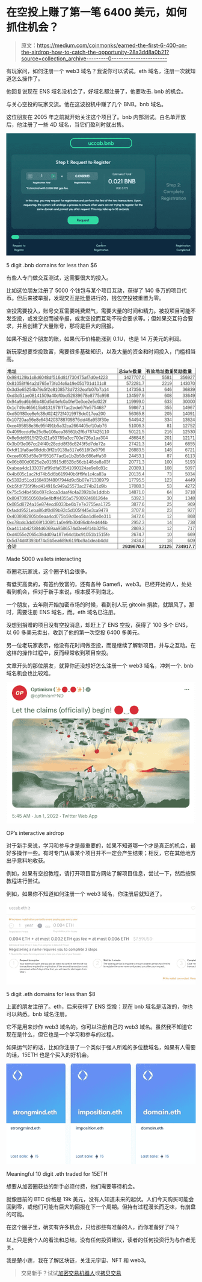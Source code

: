 # 在空投上赚了第一笔 6400 美元，如何抓住机会？

> 原文：<https://medium.com/coinmonks/earned-the-first-6-400-on-the-airdrop-how-to-catch-the-opportunity-28a3dd8a0b21?source=collection_archive---------0----------------------->

有玩家问，如何注册一个 web3 域名？我说你可以试试。eth 域名，注册一次就知道怎么操作了。

他回复说现在 ENS 域名没机会了，好域名都注册了，他要攻击. bnb 的机会。

与关心空投的玩家交流。他在这波投机中赚了几个 BNB。bnb 域名。

这位朋友在 2005 年之前就开始关注这个项目了。bnb 内部测试。白名单开放后，他注册了一些 4D 域名，当它们盈利时就出售。

![](img/e8e81d3b6509b97a9e482e850e2fa46b.png)

5 digit .bnb domains for less than $6

有些人专门做交互测试，这需要很大的投入。

比如这位朋友注册了 5000 个钱包与某个项目互动，获得了 140 多万的项目代币。但后来被举报，发现交互是批量进行的，钱包空投被重置为零。

空投需要投入，账号交互需要耗费燃气，需要大量的时间和精力。被投项目可能不发空投，或发空投而被举报，或发空投而互动不符合要求等。；但如果交互符合要求，并且创建了大量账号，那将是巨大的回报。

如果不报这个朋友的账，如果代币价格能涨到 0.1U，也是 14 万美元的利润。

新玩家想要空投致富，需要很多基础知识，以及大量的资金和时间投入，门槛相当高。

![](img/6ccb64a8f9891fd65a24e11673385220.png)

Made 5000 wallets interacting

币圈老玩家说，这个圈子机会很多。

有低买高卖的，有签约致富的，还有各种 Gamefi，web3。已经开始的人，处处看到机会，但对于新手来说，根本摸不到南北。

一个朋友，去年刚开始加密市场的时候，看到别人玩 gitcoin 捐款，就跟风了。那时，需要注册 ENS 域名，而。eth 域名已注册。

没想到捐赠的项目没有空投消息，却赶上了 ENS 空投，获得了 100 多个 ENS，以 60 多美元卖出，收到了他的第一次空投 6400 多美元。

另一位老玩家表示，他没有花时间做空投，而是继续了解新项目，并与之互动。在这样的操作过程中，反而经常收到项目空投。

文章开头的那位朋友，就算你还没想好怎么注册一个 web3 域名，冲刺一个. bnb 域名机会也比较难。

![](img/a962c4a4e9bd7cb949b53f1067288803.png)

OP’s interactive airdrop

对于新手来说，学习和参与才是最重要的，如果不知道哪一个才是真正的机会，最好多操作一些。有时专门从事某个项目并不一定会产生结果；相反，它在其他地方出乎意料地收获。

例如，如果有空投教程，请打开项目官方网站了解项目信息，尝试一下，然后按照教程进行尝试。

例如，如果你不知道如何注册一个 web3 域名，你注册后就知道了。

![](img/196f2c0d9ddd8cfde6b4038d31072591.png)

5 digit .eth domains for less than $8

上面的朋友注册了。eth，后来获得了 ENS 空投；现在 bnb 域名是活泼的，你也可以熟悉。bnb 域名注册。

它不是用来炒作 web3 域名的。你可以注册自己的 web3 域名。虽然我不知道它现在是什么，但它也是一个学习和参与的过程。

如果运气好的话，比如你注册了一个类似于强人所难的多位数域名，如果有人需要的话，15ETH 也是个买入的好机会。

![](img/56c741a22528d56cfbb03220d2b62d95.png)

Meaningful 10 digit .eth traded for 15ETH

想要从加密圈获益的新手必须付费，他们需要等待机会。

就像目前的 BTC 价格是 19k 美元，没有人知道未来的起伏。人们今天购买可能会回到零，或他们可能有巨大的回报在下一个周期。但持有过程漫长而乏味，有崩盘的可能。

在这个圈子里，确实有许多机会，只给那些有准备的人，而你准备好了吗？

以上只是我个人的看法和总结，没有任何投资建议，读者的任何投资行为与作者无关。

我是楚小莲，我在了解区块链，关注元宇宙、NFT 和 web3。

> 交易新手？试试[加密交易机器人](/coinmonks/crypto-trading-bot-c2ffce8acb2a)或[拷贝交易](/coinmonks/top-10-crypto-copy-trading-platforms-for-beginners-d0c37c7d698c)